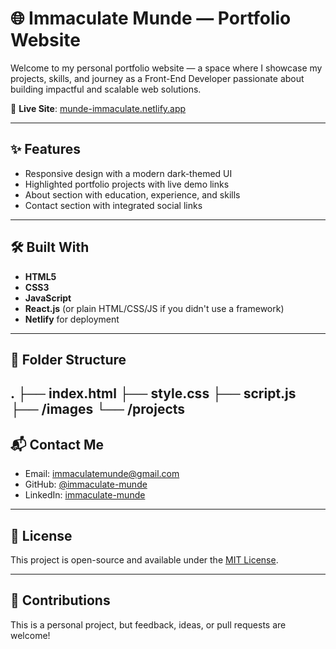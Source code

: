 # 🌐 Immaculate Munde — Portfolio Website

Welcome to my personal portfolio website — a space where I showcase my projects, skills, and journey as a Front-End Developer passionate about building impactful and scalable web solutions.

🔗 **Live Site**: [munde-immaculate.netlify.app](https://munde-immaculate.netlify.app/)

---

## ✨ Features

- Responsive design with a modern dark-themed UI
- Highlighted portfolio projects with live demo links
- About section with education, experience, and skills
- Contact section with integrated social links

---

## 🛠️ Built With

- **HTML5**
- **CSS3**
- **JavaScript**
- **React.js** (or plain HTML/CSS/JS if you didn't use a framework)
- **Netlify** for deployment

---

## 📁 Folder Structure

.
├── index.html
├── style.css
├── script.js
├── /images
└── /projects
---

## 📬 Contact Me

- Email: [immaculatemunde@gmail.com](mailto:immaculatemunde@gmail.com)  
- GitHub: [@immaculate-munde](https://github.com/immaculate-munde)  
- LinkedIn: [immaculate-munde](https://linkedin.com/in/immaculate-munde)

---

## 📄 License

This project is open-source and available under the [MIT License](LICENSE).

---

## 🤝 Contributions

This is a personal project, but feedback, ideas, or pull requests are welcome!
